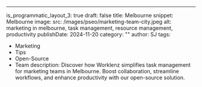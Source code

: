 ---
is_programmatic_layout_3: true
draft: false
title: Melbourne
snippet: Melbourne
image:
  src: /images/pseo/marketing-team-city.jpeg
  alt: marketing in melbourne, task management, resource management, productivity
publishDate: 2024-11-20
category: ""
author: SJ
tags:
  - Marketing
  - Tips
  - Open-Source
  - Team
description: Discover how Worklenz simplifies task management for marketing teams in Melbourne. Boost collaboration, streamline workflows, and enhance productivity with our open-source solution.